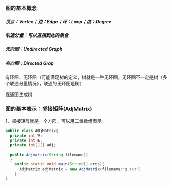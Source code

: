 ### 图的基本概念

##### 顶点：Vertex；边：Edge；环：Loop；度：Degree

##### 联通分量：可以互相到达的集合

##### 无向图：Undirected Graph

##### 有向图：Directed Grap

有环图、无环图（可能满足树的定义，树就是一种无环图，无环图不一定是树（多个联通分量情况），联通的无环图是树）

连通图生成树



### 图的基本表示：邻接矩阵(AdjMatrix)

1、邻接矩阵就是一个方阵，可以用二维数组表示。

```java
public class ADjMatrix{
  private int V;
  private int E;
  private int[][] adj;
  
  public Adjmatrix(String filename){
  }
    public static void main(String[] args){
      AdjMatrix adjMatrix = new AdjMatrix(filename:"g.txt")
    }
}
```

